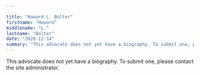 ```yaml
---

title: "Howard L. Bolter"
firstname: "Howard"
middlename: "L."
lastname: "Bolter"
date: "2020-12-14"
summary: "This advocate does not yet have a biography. To submit one, please contact the site administrator."
---
```

This advocate does not yet have a biography. To submit one, please contact the site administrator.

